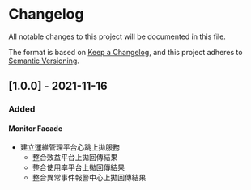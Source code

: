 # Changelog

All notable changes to this project will be documented in this file.

The format is based on [Keep a Changelog](https://keepachangelog.com/en/1.0.0/),
and this project adheres to [Semantic Versioning](https://semver.org/spec/v2.0.0.html).

## [1.0.0] - 2021-11-16

### Added

#### Monitor Facade

- 建立運維管理平台心跳上拋服務
  - 整合效益平台上拋回傳結果
  - 整合使用率平台上拋回傳結果
  - 整合異常事件報警中心上拋回傳結果